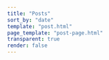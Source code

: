 ```yaml
---
title: "Posts"
sort_by: "date"
template: "post.html"
page_template: "post-page.html"
transparent: true
render: false
---
```

